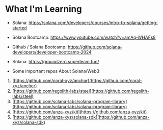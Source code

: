 # What I'm Learning

- Solana: https://solana.com/developers/courses/intro-to-solana/getting-started
- Solana Bootcamp: https://www.youtube.com/watch?v=amAq-WHAFs8
- Github / Solana Bootcamp: https://github.com/solana-developers/developer-bootcamp-2024
- Solana: https://groundzero.superteam.fun/

- Some Important repos About Solana/Web3:
1. [https://github.com/coral-xyz/anchor](https://github.com/coral-xyz/anchor)  
2. [https://github.com/regolith-labs/steel](https://github.com/regolith-labs/steel)  
3. [https://github.com/solana-labs/solana-program-library](https://github.com/solana-labs/solana-program-library)  
4. [https://github.com/anza-xyz/kit](https://github.com/anza-xyz/kit)  
5. [https://github.com/anza-xyz/solana-sdk](https://github.com/anza-xyz/solana-sdk)